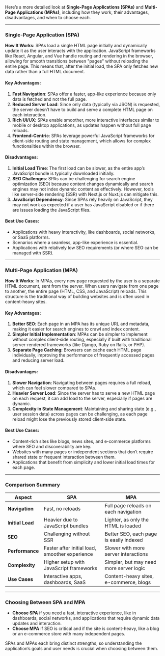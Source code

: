 Here’s a more detailed look at **Single-Page Applications (SPAs)** and **Multi-Page Applications (MPAs)**, including how they work, their advantages, disadvantages, and when to choose each.

---

### Single-Page Application (SPA)

**How It Works**: SPAs load a single HTML page initially and dynamically update it as the user interacts with the application. JavaScript frameworks like React, Angular, and Vue handle routing and rendering in the browser, allowing for smooth transitions between "pages" without reloading the entire page. This means that, after the initial load, the SPA only fetches new data rather than a full HTML document.

#### Key Advantages:

1. **Fast Navigation**: SPAs offer a faster, app-like experience because only data is fetched and not the full page.
2. **Reduced Server Load**: Since only data (typically via JSON) is requested, the server doesn’t have to build and serve a complete HTML page on each interaction.
3. **Rich UI/UX**: SPAs enable smoother, more interactive interfaces similar to mobile or desktop applications, as updates happen without full page reloads.
4. **Frontend-Centric**: SPAs leverage powerful JavaScript frameworks for client-side routing and state management, which allows for complex functionalities within the browser.

#### Disadvantages:

1. **Initial Load Time**: The first load can be slower, as the entire app’s JavaScript bundle is typically downloaded initially.
2. **SEO Challenges**: SPAs can be challenging for search engine optimization (SEO) because content changes dynamically and search engines may not index dynamic content as effectively. However, tools like server-side rendering (SSR) with Next.js or Nuxt.js can mitigate this.
3. **JavaScript Dependency**: Since SPAs rely heavily on JavaScript, they may not work as expected if a user has JavaScript disabled or if there are issues loading the JavaScript files.

#### Best Use Cases:

- Applications with heavy interactivity, like dashboards, social networks, or SaaS platforms.
- Scenarios where a seamless, app-like experience is essential.
- Applications with relatively low SEO requirements (or where SEO can be managed with SSR).

---

### Multi-Page Application (MPA)

**How It Works**: In MPAs, every new page requested by the user is a separate HTML document, sent from the server. When users navigate from one page to another, the entire page (HTML, CSS, and JavaScript) reloads. This structure is the traditional way of building websites and is often used in content-heavy sites.

#### Key Advantages:

1. **Better SEO**: Each page in an MPA has its unique URL and metadata, making it easier for search engines to crawl and index content.
2. **Simpler Initial Implementation**: MPAs can be simpler to implement without complex client-side routing, especially if built with traditional server-rendered frameworks (like Django, Ruby on Rails, or PHP).
3. **Separate Page Caching**: Browsers can cache each HTML page individually, improving the performance of frequently accessed pages and reducing server load.

#### Disadvantages:

1. **Slower Navigation**: Navigating between pages requires a full reload, which can feel slower compared to SPAs.
2. **Heavier Server Load**: Since the server has to serve a new HTML page on each request, it can add load to the server, especially if pages are dynamic.
3. **Complexity in State Management**: Maintaining and sharing state (e.g., user session data) across pages can be challenging, as each page reload might lose the previously stored client-side state.

#### Best Use Cases:

- Content-rich sites like blogs, news sites, and e-commerce platforms where SEO and discoverability are key.
- Websites with many pages or independent sections that don’t require shared state or frequent interaction between them.
- Applications that benefit from simplicity and lower initial load times for each page.

---

### Comparison Summary

| Aspect           | SPA                                            | MPA                                     |
| ---------------- | ---------------------------------------------- | --------------------------------------- |
| **Navigation**   | Fast, no reloads                               | Full page reloads on each navigation    |
| **Initial Load** | Heavier due to JavaScript bundles              | Lighter, as only the HTML is loaded     |
| **SEO**          | Challenging without SSR                        | Better SEO, each page is easily indexed |
| **Performance**  | Faster after initial load, smoother experience | Slower with more server interactions    |
| **Complexity**   | Higher setup with JavaScript frameworks        | Simpler, but may need more server logic |
| **Use Cases**    | Interactive apps, dashboards, SaaS             | Content-heavy sites, e-commerce, blogs  |

---

### Choosing Between SPA and MPA

- **Choose SPA** if you need a fast, interactive experience, like in dashboards, social networks, and applications that require dynamic data updates and interaction.
- **Choose MPA** if SEO is critical and if the site is content-heavy, like a blog or an e-commerce store with many independent pages.

SPAs and MPAs each bring distinct strengths, so understanding the application’s goals and user needs is crucial when choosing between them.
